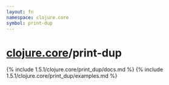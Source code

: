 ```yaml
---
layout: fn
namespace: clojure.core
symbol: print-dup
---
```


# [clojure.core](../)/print-dup

{% include 1.5.1/clojure.core/print_dup/docs.md %}
{% include 1.5.1/clojure.core/print_dup/examples.md %}

